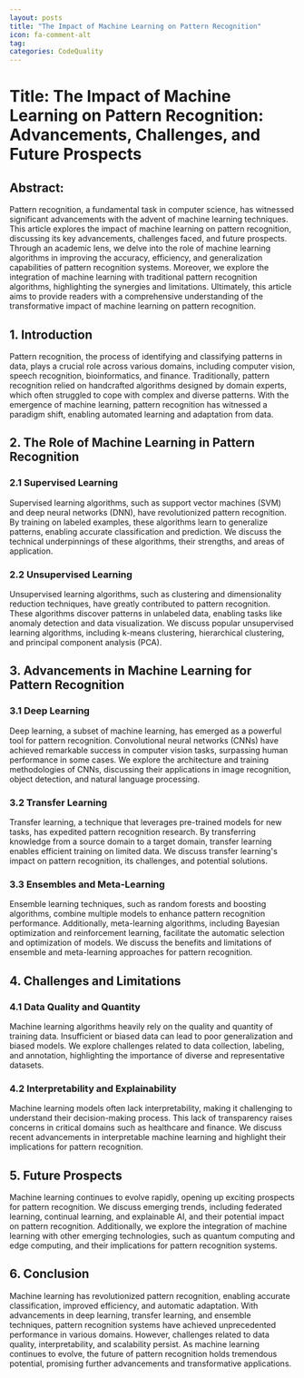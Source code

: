 ```yaml
---
layout: posts
title: "The Impact of Machine Learning on Pattern Recognition"
icon: fa-comment-alt
tag:      
categories: CodeQuality
---
```



# Title: The Impact of Machine Learning on Pattern Recognition: Advancements, Challenges, and Future Prospects

## Abstract:
Pattern recognition, a fundamental task in computer science, has witnessed significant advancements with the advent of machine learning techniques. This article explores the impact of machine learning on pattern recognition, discussing its key advancements, challenges faced, and future prospects. Through an academic lens, we delve into the role of machine learning algorithms in improving the accuracy, efficiency, and generalization capabilities of pattern recognition systems. Moreover, we explore the integration of machine learning with traditional pattern recognition algorithms, highlighting the synergies and limitations. Ultimately, this article aims to provide readers with a comprehensive understanding of the transformative impact of machine learning on pattern recognition.

## 1. Introduction
Pattern recognition, the process of identifying and classifying patterns in data, plays a crucial role across various domains, including computer vision, speech recognition, bioinformatics, and finance. Traditionally, pattern recognition relied on handcrafted algorithms designed by domain experts, which often struggled to cope with complex and diverse patterns. With the emergence of machine learning, pattern recognition has witnessed a paradigm shift, enabling automated learning and adaptation from data.

## 2. The Role of Machine Learning in Pattern Recognition
### 2.1 Supervised Learning
Supervised learning algorithms, such as support vector machines (SVM) and deep neural networks (DNN), have revolutionized pattern recognition. By training on labeled examples, these algorithms learn to generalize patterns, enabling accurate classification and prediction. We discuss the technical underpinnings of these algorithms, their strengths, and areas of application.

### 2.2 Unsupervised Learning
Unsupervised learning algorithms, such as clustering and dimensionality reduction techniques, have greatly contributed to pattern recognition. These algorithms discover patterns in unlabeled data, enabling tasks like anomaly detection and data visualization. We discuss popular unsupervised learning algorithms, including k-means clustering, hierarchical clustering, and principal component analysis (PCA).

## 3. Advancements in Machine Learning for Pattern Recognition
### 3.1 Deep Learning
Deep learning, a subset of machine learning, has emerged as a powerful tool for pattern recognition. Convolutional neural networks (CNNs) have achieved remarkable success in computer vision tasks, surpassing human performance in some cases. We explore the architecture and training methodologies of CNNs, discussing their applications in image recognition, object detection, and natural language processing.

### 3.2 Transfer Learning
Transfer learning, a technique that leverages pre-trained models for new tasks, has expedited pattern recognition research. By transferring knowledge from a source domain to a target domain, transfer learning enables efficient training on limited data. We discuss transfer learning's impact on pattern recognition, its challenges, and potential solutions.

### 3.3 Ensembles and Meta-Learning
Ensemble learning techniques, such as random forests and boosting algorithms, combine multiple models to enhance pattern recognition performance. Additionally, meta-learning algorithms, including Bayesian optimization and reinforcement learning, facilitate the automatic selection and optimization of models. We discuss the benefits and limitations of ensemble and meta-learning approaches for pattern recognition.

## 4. Challenges and Limitations
### 4.1 Data Quality and Quantity
Machine learning algorithms heavily rely on the quality and quantity of training data. Insufficient or biased data can lead to poor generalization and biased models. We explore challenges related to data collection, labeling, and annotation, highlighting the importance of diverse and representative datasets.

### 4.2 Interpretability and Explainability
Machine learning models often lack interpretability, making it challenging to understand their decision-making process. This lack of transparency raises concerns in critical domains such as healthcare and finance. We discuss recent advancements in interpretable machine learning and highlight their implications for pattern recognition.

## 5. Future Prospects
Machine learning continues to evolve rapidly, opening up exciting prospects for pattern recognition. We discuss emerging trends, including federated learning, continual learning, and explainable AI, and their potential impact on pattern recognition. Additionally, we explore the integration of machine learning with other emerging technologies, such as quantum computing and edge computing, and their implications for pattern recognition systems.

## 6. Conclusion
Machine learning has revolutionized pattern recognition, enabling accurate classification, improved efficiency, and automatic adaptation. With advancements in deep learning, transfer learning, and ensemble techniques, pattern recognition systems have achieved unprecedented performance in various domains. However, challenges related to data quality, interpretability, and scalability persist. As machine learning continues to evolve, the future of pattern recognition holds tremendous potential, promising further advancements and transformative applications.